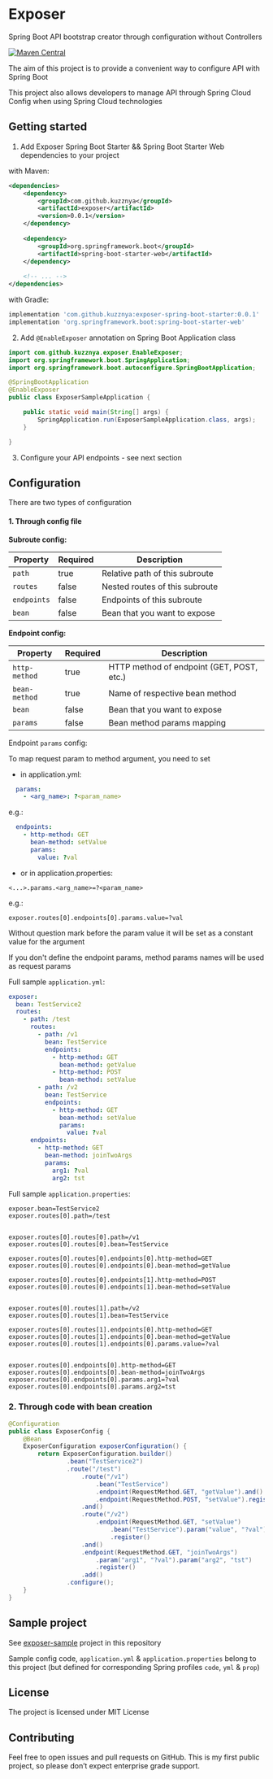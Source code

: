 # Exposer
Spring Boot API bootstrap creator through configuration without Controllers

[![Maven Central](https://img.shields.io/maven-central/v/com.github.kuzznya/exposer-spring-boot-starter.svg?label=Maven%20Central)](https://search.maven.org/search?q=g:%22com.github.kuzznya%22%20AND%20a:%22exposer-spring-boot-starter%22)

The aim of this project is to provide a convenient way to configure API
with Spring Boot

This project also allows developers to manage API through 
Spring Cloud Config when using Spring Cloud technologies

## Getting started

1. Add Exposer Spring Boot Starter && Spring Boot Starter Web dependencies to your project

with Maven:
```xml
<dependencies>
    <dependency>
        <groupId>com.github.kuzznya</groupId>
        <artifactId>exposer</artifactId>
        <version>0.0.1</version>
    </dependency>
    
    <dependency>
        <groupId>org.springframework.boot</groupId>
        <artifactId>spring-boot-starter-web</artifactId>
    </dependency>
    
    <!-- ... -->
</dependencies>
```

with Gradle:
```groovy
implementation 'com.github.kuzznya:exposer-spring-boot-starter:0.0.1'
implementation 'org.springframework.boot:spring-boot-starter-web'
```

2. Add `@EnableExposer` annotation on Spring Boot Application class

```java
import com.github.kuzznya.exposer.EnableExposer;
import org.springframework.boot.SpringApplication;
import org.springframework.boot.autoconfigure.SpringBootApplication;

@SpringBootApplication
@EnableExposer
public class ExposerSampleApplication {

    public static void main(String[] args) {
        SpringApplication.run(ExposerSampleApplication.class, args);
    }

}
```

3. Configure your API endpoints - see next section

## Configuration

There are two types of configuration

#### 1. Through config file

**Subroute config:**

| Property    | Required | Description                    |
|-------------|----------|--------------------------------|
| `path`      | true     | Relative path of this subroute |
| `routes`    | false    | Nested routes of this subroute |
| `endpoints` | false    | Endpoints of this subroute     |
| `bean`      | false    | Bean that you want to expose   |

**Endpoint config:**

| Property      | Required | Description                               |
|---------------|----------|-------------------------------------------|
| `http-method` | true     | HTTP method of endpoint (GET, POST, etc.) |
| `bean-method` | true     | Name of respective bean method            |
| `bean`        | false    | Bean that you want to expose              |
| `params`      | false    | Bean method params mapping                |

Endpoint `params` config:

To map request param to method argument, you need to set

* in application.yml:

```yaml
  params:
    - <arg_name>: ?<param_name>
```

e.g.:
```yaml
  endpoints:
    - http-method: GET
      bean-method: setValue
      params:
        value: ?val
```

* or in application.properties:

```properties
<...>.params.<arg_name>=?<param_name>
```

e.g.:
```properties
exposer.routes[0].endpoints[0].params.value=?val
```


Without question mark before the param value 
it will be set as a constant value for the argument

If you don't define the endpoint params, 
method params names will be used as request params

Full sample `application.yml`:

```yaml
exposer:
  bean: TestService2
  routes:
    - path: /test
      routes:
        - path: /v1
          bean: TestService
          endpoints:
            - http-method: GET
              bean-method: getValue
            - http-method: POST
              bean-method: setValue
        - path: /v2
          bean: TestService
          endpoints:
            - http-method: GET
              bean-method: setValue
              params:
                value: ?val
      endpoints:
        - http-method: GET
          bean-method: joinTwoArgs
          params:
            arg1: ?val
            arg2: tst
```

Full sample `application.properties`:

```properties
exposer.bean=TestService2
exposer.routes[0].path=/test


exposer.routes[0].routes[0].path=/v1
exposer.routes[0].routes[0].bean=TestService

exposer.routes[0].routes[0].endpoints[0].http-method=GET
exposer.routes[0].routes[0].endpoints[0].bean-method=getValue

exposer.routes[0].routes[0].endpoints[1].http-method=POST
exposer.routes[0].routes[0].endpoints[1].bean-method=setValue


exposer.routes[0].routes[1].path=/v2
exposer.routes[0].routes[1].bean=TestService

exposer.routes[0].routes[1].endpoints[0].http-method=GET
exposer.routes[0].routes[1].endpoints[0].bean-method=getValue
exposer.routes[0].routes[1].endpoints[0].params.value=?val


exposer.routes[0].endpoints[0].http-method=GET
exposer.routes[0].endpoints[0].bean-method=joinTwoArgs
exposer.routes[0].endpoints[0].params.arg1=?val
exposer.routes[0].endpoints[0].params.arg2=tst
```

### 2. Through code with bean creation

```java
@Configuration
public class ExposerConfig {
    @Bean
    ExposerConfiguration exposerConfiguration() {
        return ExposerConfiguration.builder()
                .bean("TestService2")
                .route("/test")
                    .route("/v1")
                        .bean("TestService")
                        .endpoint(RequestMethod.GET, "getValue").and()
                        .endpoint(RequestMethod.POST, "setValue").register()
                    .and()
                    .route("/v2")
                        .endpoint(RequestMethod.GET, "setValue")
                            .bean("TestService").param("value", "?val")
                            .register()
                    .and()
                    .endpoint(RequestMethod.GET, "joinTwoArgs")
                        .param("arg1", "?val").param("arg2", "tst")
                        .register()
                    .add()
                .configure();
    }
}
```

## Sample project

See [exposer-sample](./exposer-sample) project in this repository

Sample config code, `application.yml` & `application.properties` belong to this project
(but defined for corresponding Spring profiles `code`, `yml` & `prop`)

## License

The project is licensed under MIT License

## Contributing

Feel free to open issues and pull requests on GitHub. This is my first public project, 
so please don’t expect enterprise grade support.

